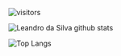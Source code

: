![visitors](https://visitor-badge.glitch.me/badge?page_id=LeandrodaSilva&left_color=black&right_color=gray)


![Leandro da Silva github stats](https://github-readme-stats.vercel.app/api?username=leandrodasilva&count_private=true&count_private=true&title_color=ffffff&text_color=ffffff&icon_color=ffffff&bg_color=000000&locale=pt-br)

![Top Langs](https://github-readme-stats.vercel.app/api/top-langs/?username=leandrodasilva&layout=compact&title_color=ffffff&text_color=ffffff&icon_color=ffffff&bg_color=000000&locale=pt-br)

